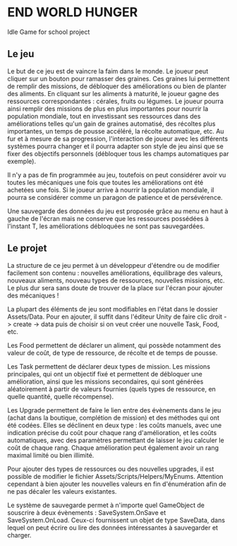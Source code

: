 # END WORLD HUNGER
Idle Game for school project

## Le jeu
Le but de ce jeu est de vaincre la faim dans le monde. Le joueur peut cliquer sur un bouton pour ramasser des graines.
Ces graines lui permettent de remplir des missions, de débloquer des améliorations ou bien de planter des aliments.
En cliquant sur les aliments à maturité, le joueur gagne des ressources correspondantes : cérales, fruits ou légumes.
Le joueur pourra ainsi remplir des missions de plus en plus importantes pour nourrir la population mondiale, tout en
investissant ses ressources dans des améliorations telles qu'un gain de graines automatisé, des récoltes plus importantes,
un temps de pousse accéléré, la récolte automatique, etc. Au fur et à mesure de sa progression, l'interaction de joueur avec les différents
systèmes pourra changer et il pourra adapter son style de jeu ainsi que se fixer des objectifs personnels (débloquer tous les champs automatiques par exemple).

Il n'y a pas de fin programmée au jeu, toutefois on peut considérer avoir vu toutes les mécaniques une fois que toutes les
améliorations ont été achetées une fois. Si le joueur arrive à nourrir la population mondiale, il pourra se considérer comme un
paragon de patience et de persévérence.

Une sauvegarde des données du jeu est proposée grâce au menu en haut à gauche de l'écran mais ne conserve que les ressources
possédées à l'instant T, les améliorations débloquées ne sont pas sauvegardées.

## Le projet
La structure de ce jeu permet à un développeur d'étendre ou de modifier facilement son contenu : nouvelles améliorations,
équilibrage des valeurs, nouveaux aliments, nouveau types de ressources, nouvelles missions, etc.
Le plus dur sera sans doute de trouver de la place sur l'écran pour ajouter des mécaniques !

La plupart des éléments de jeu sont modifiables en l'état dans le dossier Assets/Data. Pour en ajouter, il suffit dans l'éditeur Unity
de faire clic droit -> create -> data puis de choisir si on veut créer une nouvelle Task, Food, etc.

Les Food permettent de déclarer un aliment, qui possède notamment des valeur de coût, de type de ressource, de récolte et de temps de pousse.

Les Task permettent de déclarer deux types de mission. Les missions principales, qui ont un objectif fixé et permettent de débloquer une amélioration,
ainsi que les missions secondaires, qui sont générées aléatoirement à partir de valeurs fournies (quels types de ressource, en quelle quantité, quelle récompense).

Les Upgrade permettent de faire le lien entre des évènements dans le jeu (achat dans la boutique, complétion de mission) et des méthodes qui ont été codées.
Elles se déclinent en deux type : les coûts manuels, avec une indication précise du coût pour chaque rang d'amélioration, et les coûts automatiques,
avec des paramètres permettant de laisser le jeu calculer le coût de chaque rang. Chaque amélioration peut également avoir un rang maximal limité ou bien illimité.

Pour ajouter des types de ressources ou des nouvelles upgrades, il est possible de modifier le fichier Assets/Scripts/Helpers/MyEnums.
Attention cependant à bien ajouter les nouvelles valeurs en fin d'énumération afin de ne pas décaler les valeurs existantes.

Le système de sauvegarde permet à n'importe quel GameObject de souscrire à deux évènements : SaveSystem.OnSave et SaveSystem.OnLoad.
Ceux-ci fournissent un objet de type SaveData, dans lequel on peut écrire ou lire des données intéressantes à sauvegarder et charger.
